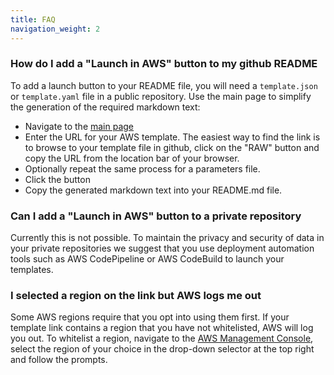```yaml
---
title: FAQ
navigation_weight: 2
---
```


### How do I add a "Launch in AWS" button to my github README

To add a launch button to your README file, you will need a `template.json` or `template.yaml` file in a public repository. Use the main page to simplify the generation of the required markdown text:

* Navigate to the [main page](https://www.stacklauncher.cloud)
* Enter the URL for your AWS template. The easiest way to find the link is to browse to your template file in github, click on the "RAW" button and copy the URL from the location bar of your browser.
* Optionally repeat the same process for a parameters file. 
* Click the button
* Copy the generated markdown text into your README.md file.

### Can I add a "Launch in AWS" button to a private repository

Currently this is not possible. To maintain the privacy and security of data in your private repositories we suggest that you use deployment automation tools such as AWS CodePipeline or AWS CodeBuild to launch your templates.

### I selected a region on the link but AWS logs me out

Some AWS regions require that you opt into using them first. If your template link contains a region that you have not whitelisted, AWS will log you out. To whitelist a region, navigate to the [AWS Management Console](https://console.aws.amazon.com/console/home), select the region of your choice in the drop-down selector at the top right and follow the prompts.